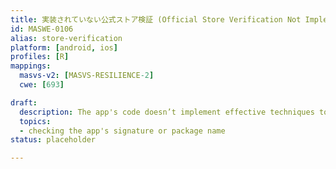 ```yaml
---
title: 実装されていない公式ストア検証 (Official Store Verification Not Implemented)
id: MASWE-0106
alias: store-verification
platform: [android, ios]
profiles: [R]
mappings:
  masvs-v2: [MASVS-RESILIENCE-2]
  cwe: [693]

draft:
  description: The app's code doesn’t implement effective techniques to verify if it is downloaded from an official store and therefore not relying on security and other assurances provided by the store (CWE-693).
  topics:
  - checking the app's signature or package name
status: placeholder

---
```


